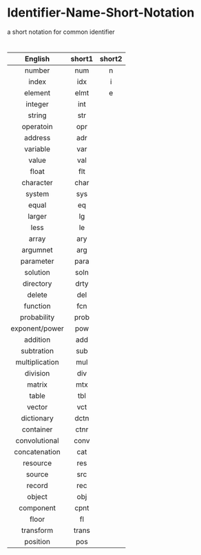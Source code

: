 # Identifier-Name-Short-Notation
a short notation for common identifier 
# 
 English        | short1| short2 |
|:-------------:|:-------------:|:-----:|
|number	| num | n |
|index	|idx | i
|element	|elmt| e
|integer|	int|
|string	|str
|operatoin	|opr
|address	|adr
|variable	|var
|value	|val
|float	|flt
|character	|char
|system	|sys
|equal	|eq
|larger	|lg
|less	|le
|array	|ary
|argumnet	|arg
|parameter	|para
|solution	|soln
|directory	|drty
|delete	|del
|function	|fcn
|probability	|prob
|exponent/power|	pow
|addition	|add
|subtration	|sub
|multiplication	|mul
|division	|div
|matrix	|mtx
|table	|tbl
|vector	|vct
|dictionary	|dctn
|container	|ctnr
|convolutional	|conv
|concatenation	|cat
|resource	|res
|source	|src
|record |rec
|object | obj
|component|cpnt
|floor | fl
|transform|trans
|position|pos

